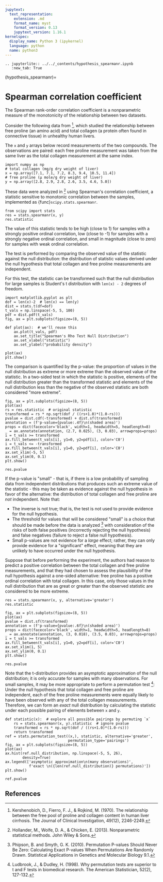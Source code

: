 ```yaml
---
jupytext:
  text_representation:
    extension: .md
    format_name: myst
    format_version: 0.13
    jupytext_version: 1.16.1
kernelspec:
  display_name: Python 3 (ipykernel)
  language: python
  name: python3
---
```


```{eval-rst}
.. jupyterlite:: ../../_contents/hypothesis_spearmanr.ipynb
   :new_tab: True
```

(hypothesis_spearmanr)=
# Spearman correlation coefficient

The Spearman rank-order correlation coefficient is a nonparametric measure of
the monotonicity of the relationship between two datasets.

Consider the following data from [^1], which studied the relationship between
free proline (an amino acid) and total collagen (a protein often found in
connective tissue) in unhealthy human livers.

The `x` and `y` arrays below record measurements of the two compounds. The
observations are paired: each free proline measurement was taken from the same
liver as the total collagen measurement at the same index.

```{code-cell}
import numpy as np
# total collagen (mg/g dry weight of liver)
x = np.array([7.1, 7.1, 7.2, 8.3, 9.4, 10.5, 11.4])
# free proline (μ mole/g dry weight of liver)
y = np.array([2.8, 2.9, 2.8, 2.6, 3.5, 4.6, 5.0])
```

These data were analyzed in [^2] using Spearman's correlation coefficient, a
statistic sensitive to monotonic correlation between the samples, implemented
as {func}`scipy.stats.spearmanr`.

```{code-cell}
from scipy import stats
res = stats.spearmanr(x, y)
res.statistic
```

The value of this statistic tends to be high (close to 1) for samples with a
strongly positive ordinal correlation, low (close to -1) for samples with a
strongly negative ordinal correlation, and small in magnitude (close to zero)
for samples with weak ordinal correlation.

The test is performed by comparing the observed value of the statistic against
the null distribution: the distribution of statistic values derived under the
null hypothesis that total collagen and free proline measurements are
independent.

For this test, the statistic can be transformed such that the null distribution
for large samples is Student's t distribution with `len(x) - 2` degrees of freedom.

```{code-cell}
import matplotlib.pyplot as plt
dof = len(x)-2  # len(x) == len(y)
dist = stats.t(df=dof)
t_vals = np.linspace(-5, 5, 100)
pdf = dist.pdf(t_vals)
fig, ax = plt.subplots(figsize=(8, 5))

def plot(ax):  # we'll reuse this
    ax.plot(t_vals, pdf)
    ax.set_title("Spearman's Rho Test Null Distribution")
    ax.set_xlabel("statistic")
    ax.set_ylabel("probability density")

plot(ax)
plt.show()
```

The comparison is quantified by the p-value: the proportion of values in the
null distribution as extreme or more extreme than the observed value of the
statistic. In a two-sided test in which the statistic is positive, elements of
the null distribution greater than the transformed statistic and elements of the
null distribution less than the negative of the observed statistic are both
considered "more extreme".

```{code-cell}
fig, ax = plt.subplots(figsize=(8, 5))
plot(ax)
rs = res.statistic  # original statistic
transformed = rs * np.sqrt(dof / ((rs+1.0)*(1.0-rs)))
pvalue = dist.cdf(-transformed) + dist.sf(transformed)
annotation = (f'p-value={pvalue:.4f}\n(shaded area)')
props = dict(facecolor='black', width=1, headwidth=5, headlength=8)
_ = ax.annotate(annotation, (2.7, 0.025), (3, 0.03), arrowprops=props)
i = t_vals >= transformed
ax.fill_between(t_vals[i], y1=0, y2=pdf[i], color='C0')
i = t_vals <= -transformed
ax.fill_between(t_vals[i], y1=0, y2=pdf[i], color='C0')
ax.set_xlim(-5, 5)
ax.set_ylim(0, 0.1)
plt.show()
```

```{code-cell}
res.pvalue
```

If the p-value is "small" - that is, if there is a low probability of sampling
data from independent distributions that produces such an extreme value of the
statistic - this may be taken as evidence against the null hypothesis in favor
of the alternative: the distribution of total collagen and free proline are
*not* independent. Note that:

- The inverse is not true; that is, the test is not used to provide
  evidence for the null hypothesis.
- The threshold for values that will be considered "small" is a choice that
  should be made before the data is analyzed [^3] with consideration of the
  risks of both false positives (incorrectly rejecting the null hypothesis)
  and false negatives (failure to reject a false null hypothesis).
- Small p-values are not evidence for a *large* effect; rather, they can
  only provide evidence for a "significant" effect, meaning that they are
  unlikely to have occurred under the null hypothesis.

Suppose that before performing the experiment, the authors had reason to predict
a positive correlation between the total collagen and free proline measurements,
and that they had chosen to assess the plausibility of the null hypothesis
against a one-sided alternative: free proline has a positive ordinal correlation
with total collagen. In this case, only those values in the null distribution
that are as great or greater than the observed statistic are considered to be
more extreme.

```{code-cell}
res = stats.spearmanr(x, y, alternative='greater')
res.statistic
```

```{code-cell}
fig, ax = plt.subplots(figsize=(8, 5))
plot(ax)
pvalue = dist.sf(transformed)
annotation = (f'p-value={pvalue:.6f}\n(shaded area)')
props = dict(facecolor='black', width=1, headwidth=5, headlength=8)
_ = ax.annotate(annotation, (3, 0.018), (3.5, 0.03), arrowprops=props)
i = t_vals >= transformed
ax.fill_between(t_vals[i], y1=0, y2=pdf[i], color='C0')
ax.set_xlim(1, 5)
ax.set_ylim(0, 0.1)
plt.show()
```

```{code-cell}
res.pvalue
```

Note that the t-distribution provides an asymptotic approximation of the null
distribution; it is only accurate for samples with many observations. For small
samples, it may be more appropriate to perform a permutation test [^4]: Under the
null hypothesis that total collagen and free proline are independent, each of
the free proline measurements were equally likely to have been observed with any
of the total collagen measurements. Therefore, we can form an *exact* null
distribution by calculating the statistic under each possible pairing of
elements between `x` and `y`.

```{code-cell}
def statistic(x):  # explore all possible pairings by permuting `x`
    rs = stats.spearmanr(x, y).statistic  # ignore pvalue
    transformed = rs * np.sqrt(dof / ((rs+1.0)*(1.0-rs)))
    return transformed
ref = stats.permutation_test((x,), statistic, alternative='greater',
                             permutation_type='pairings')
fig, ax = plt.subplots(figsize=(8, 5))
plot(ax)
ax.hist(ref.null_distribution, np.linspace(-5, 5, 26),
        density=True)
ax.legend(['asymptotic approximation\n(many observations)',
           f'exact \n({len(ref.null_distribution)} permutations)'])
plt.show()
```

```{code-cell}
ref.pvalue
```

## References

[^1]: Kershenobich, D., Fierro, F. J., & Rojkind, M. (1970). The relationship
between the free pool of proline and collagen content in human liver cirrhosis.
The Journal of Clinical Investigation, 49(12), 2246-2249.
[^2]: Hollander, M., Wolfe, D. A., & Chicken, E. (2013). Nonparametric
statistical methods. John Wiley & Sons.
[^3]: Phipson, B. and Smyth, G. K. (2010). Permutation P-values Should Never Be
Zero: Calculating Exact P-values When Permutations Are Randomly Drawn.
Statistical Applications in Genetics and Molecular Biology 9.1.
[^4]: Ludbrook, J., & Dudley, H. (1998). Why permutation tests are superior to
t and F tests in biomedical research. The American Statistician, 52(2), 127-132.
